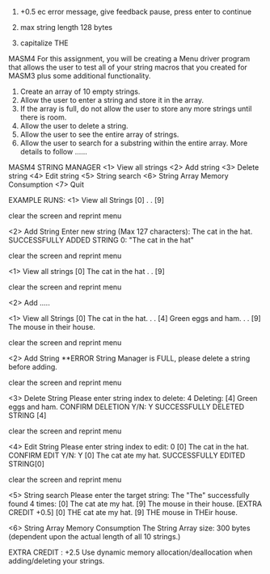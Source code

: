 1. +0.5 ec
	error message, give feedback
	pause, press enter to continue

2. max string length
	128 bytes

3. capitalize THE

MASM4
For this assignment, you will be creating a Menu driver program that allows the user to test all of your string macros that you created for MASM3 plus some additional functionality.
1. Create an array of 10 empty strings.
2. Allow the user to enter a string and store it in the array.
3. If the array is full, do not allow the user to store any more strings until there is room.
4. Allow the user to delete a string.
5. Allow the user to see the entire array of strings.
6. Allow the user to search for a substring within the entire array.
More details to follow ......

MASM4                                STRING MANAGER
<1> View all strings
<2> Add string
<3> Delete string
<4> Edit string
<5> String search
<6> String Array Memory Consumption
<7> Quit

EXAMPLE RUNS:
<1> View all Strings
[0] 
 .
 .
[9] 


clear the screen and reprint menu

<2> Add String
Enter new string (Max 127 characters): The cat in the hat.
SUCCESSFULLY ADDED STRING 0: "The cat in the hat"


clear the screen and reprint menu

<1> View all strings
[0] The cat in the hat
 .
 .
[9] 


clear the screen and reprint menu

<2> Add ..... 

<1> View all Strings
[0] The cat in the hat.
 .
 .
[4] Green eggs and ham.
 .
 .
[9] The mouse in their house.


clear the screen and reprint menu

<2> Add String
**ERROR String Manager is FULL, please delete a string before adding.


clear the screen and reprint menu

<3> Delete String
Please enter string index to delete: 4
Deleting: [4] Green eggs and ham. CONFIRM DELETION Y/N: Y
SUCCESSFULLY DELETED STRING [4] 


clear the screen and reprint menu

<4> Edit String
Please enter string index to edit: 0
[0] The cat in the hat. CONFIRM EDIT Y/N: Y
[0] The cat ate my hat.
SUCCESSFULLY EDITED STRING[0]


clear the screen and reprint menu

<5> String search
Please enter the target string: The
"The" successfully found 4 times:
[0] The cat ate my hat.
[9] The mouse in their house.
[EXTRA CREDIT +0.5]
[0] THE cat ate my hat.
[9] THE mouse in THEir house. 

<6> String Array Memory Consumption
The String Array size: 300 bytes (dependent upon the actual length of all 10 strings.)

EXTRA CREDIT : +2.5 Use dynamic memory allocation/deallocation when adding/deleting your strings.
